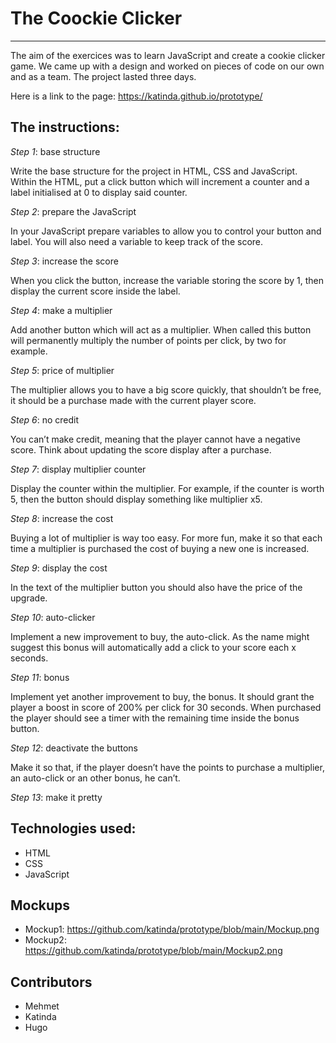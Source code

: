 # The Coockie Clicker
---
The aim of the exercices was to learn JavaScript and create a cookie clicker game.
We came up with a design and worked on pieces of code on our own and as a team.
The project lasted three days.

Here is a link to the page: https://katinda.github.io/prototype/

## The instructions:

*Step 1*: base structure

Write the base structure for the project in HTML, CSS and JavaScript. Within the HTML, put a click button which will increment a counter and a label initialised at 0 to display said counter.

*Step 2*: prepare the JavaScript

In your JavaScript prepare variables to allow you to control your button and label. You will also need a variable to keep track of the score.

*Step 3*: increase the score

When you click the button, increase the variable storing the score by 1, then display the current score inside the label.

*Step 4*: make a multiplier

Add another button which will act as a multiplier. When called this button will permanently multiply the number of points per click, by two for example.

*Step 5*: price of multiplier

The multiplier allows you to have a big score quickly, that shouldn’t be free, it should be a purchase made with the current player score.

*Step 6*: no credit

You can’t make credit, meaning that the player cannot have a negative score. Think about updating the score display after a purchase.

*Step 7*: display multiplier counter

Display the counter within the multiplier. For example, if the counter is worth 5, then the button should display something like multiplier x5.

*Step 8*: increase the cost

Buying a lot of multiplier is way too easy. For more fun, make it so that each time a multiplier is purchased the cost of buying a new one is increased.

*Step 9*: display the cost

In the text of the multiplier button you should also have the price of the upgrade.

*Step 10*: auto-clicker

Implement a new improvement to buy, the auto-click. As the name might suggest this bonus will automatically add a click to your score each x seconds.

*Step 11*: bonus

Implement yet another improvement to buy, the bonus. It should grant the player a boost in score of 200% per click for 30 seconds. When purchased the player should see a timer with the remaining time inside the bonus button.

*Step 12*: deactivate the buttons

Make it so that, if the player doesn’t have the points to purchase a multiplier, an auto-click or an other bonus, he can’t.

*Step 13*: make it pretty

## Technologies used:
- HTML
- CSS
- JavaScript

## Mockups

- Mockup1: https://github.com/katinda/prototype/blob/main/Mockup.png
- Mockup2: https://github.com/katinda/prototype/blob/main/Mockup2.png

## Contributors

- Mehmet
- Katinda
- Hugo
